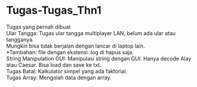 # Tugas-Tugas_Thn1
 Tugas yang pernah dibuat <br>
Ular Tangga: Tugas ular tangga multiplayer LAN, belum ada ular atau tangganya. <br>
				Mungkin bisa tidak berjalan dengan lancar di laptop lain.<br>
				*Tambahan: file dengan ekstensi .log di hapus saja. <br>
String Manipulation GUI: Manipulasi string dengan GUI. Hanya decode Alay atau Caesar. Bisa load dan save ke txt.<br>
Tugas Batal: Kalkulator simpel yang ada faktorial.<br>
Tugas Array: Mengolah data dengan array.<br>


